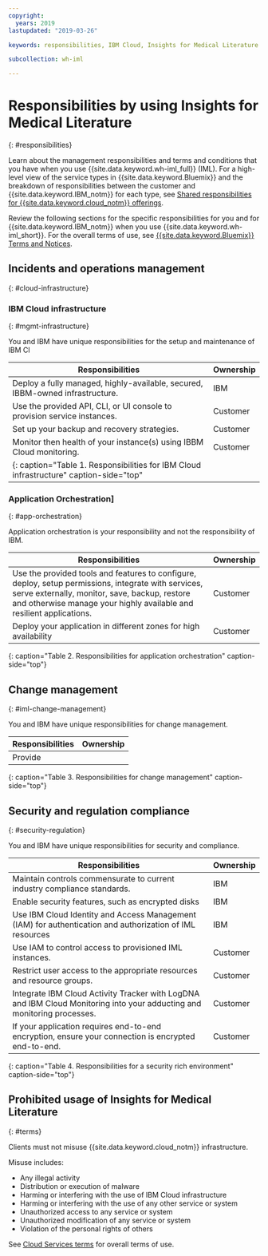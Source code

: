 ```yaml
---
copyright:
  years: 2019
lastupdated: "2019-03-26"

keywords: responsibilities, IBM Cloud, Insights for Medical Literature

subcollection: wh-iml

---
```

# Responsibilities by using Insights for Medical Literature
{: #responsibilities}

Learn about the management responsibilities and terms and conditions that you have when you use {{site.data.keyword.wh-iml_full}} (IML). For a high-level view of the service types in {{site.data.keyword.Bluemix}} and the breakdown of responsibilities between the customer and {{site.data.keyword.IBM_notm}} for each type, see [Shared responsibilities for {{site.data.keyword.cloud_notm}} offerings](/docs/overview?topic=overview-shared-responsibilities).

Review the following sections for the specific responsibilities for you and for {{site.data.keyword.IBM_notm}} when you use {{site.data.keyword.wh-iml_short}}. For the overall terms of use, see [{{site.data.keyword.Bluemix}} Terms and Notices](/docs/overview/terms-of-use?topic=overview-terms).

## Incidents and operations management
{: #cloud-infrastructure}

### IBM Cloud infrastructure
{: #mgmt-infrastructure}

You and IBM have unique responsibilities for the setup and maintenance of IBM Cl

| Responsibilities | Ownership |
|------------------|-----------|
| Deploy a fully managed, highly-available, secured, IBBM-owned infrastructure. | IBM |
| Use the provided API, CLI, or UI console to provision service instances. | Customer |
| Set up your backup and recovery strategies. | Customer |
| Monitor then health of your instance(s) using IBBM Cloud monitoring.  | Customer |
{: caption="Table 1.  Responsibilities for IBM Cloud infrastructure" caption-side="top"|

### Application Orchestration]
{: #app-orchestration}

Application orchestration is your responsibility and not the responsibility of IBM.

| Responsibilities | Ownership |
|------------------|-----------|
| Use the provided tools and features to configure, deploy, setup permissions, integrate with services, serve externally, monitor, save, backup, restore and otherwise manage your highly available and resilient applications. | Customer |
| Deploy your application in different zones for high availability | Customer |
{: caption="Table 2. Responsibilities for application orchestration" caption-side="top"}

## Change management
{: #iml-change-management}

You and IBM have unique responsibilities for change management.

| Responsibilities | Ownership |
|------------------|-----------|
| Provide ||
{: caption="Table 3. Responsibilities for change management" caption-side="top"}

## Security and regulation compliance
{: #security-regulation}

You and IBM have unique responsibilities for security and compliance.

| Responsibilities | Ownership |
|------------------|-----------|
| Maintain controls commensurate to current industry compliance standards.  | IBM |
| Enable security features, such as encrypted disks | IBM |
| Use IBM Cloud Identity and Access Management (IAM) for authentication and authorization of IML resources | IBM |
| Use IAM to control access to provisioned IML instances. | Customer |
| Restrict user access to the appropriate resources and resource groups. | Customer |
| Integrate IBM Cloud Activity Tracker with LogDNA and IBM Cloud Monitoring into your adducting and monitoring processes. | Customer |
| If your application requires end-to-end encryption, ensure your connection is encrypted end-to-end. | Customer |
{: caption="Table 4. Responsibilities for a security rich environment" caption-side="top"}

## Prohibited usage of Insights for Medical Literature
{: #terms}

Clients must not misuse {{site.data.keyword.cloud_notm}} infrastructure.

Misuse includes:
- Any illegal activity
- Distribution or execution of malware
- Harming or interfering with the use of IBM Cloud infrastructure
- Harming or interfering with the use of any other service or system
- Unauthorized access to any service or system
- Unauthorized modification of any service or system
- Violation of the personal rights of others

See [Cloud Services terms](/docs/overview/terms-of-use?topic=overview-terms) for overall terms of use.